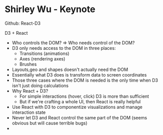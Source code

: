 Shirley Wu - Keynote
====================

Github: React-D3

D3 + React
* Who controls the DOM? => Who needs control of the DOM?
* D3 only needs access to the DOM in three places:
  * Transitions (animations)
  * Axes (rendering axes)
  * Brushes
* Layouts,geo and shapes doesn't actually need the DOM
* Essentially what D3 does is transform data to screen coordinates
* Those three cases where the DOM is needed is the only time when D3 isn't just doing calculations
* Why React + D3?
  * For simple interactions (hover, click) D3 is more than sufficient
  * But if we're crafting a whole UI, then React is really helpful
* Use React with D3 to componentize visualizations and manage interaction state
* Never let D3 and React control the same part of the DOM (seems obvious but will cause terrible bugs)
* 
